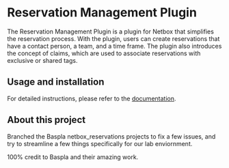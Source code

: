 # Reservation Management Plugin

The Reservation Management Plugin is a plugin for Netbox that simplifies the reservation process. With the plugin, users can create reservations that have a contact person, a team, and a time frame. The plugin also introduces the concept of claims, which are used to associate reservations with exclusive or shared tags.

## Usage and installation

For detailed instructions, please refer to the [documentation](documentation.md).

## About this project

Branched the Baspla netbox_reservations projects to fix a few issues, and try to streamline a few things specifically for our lab enviornment. 

100% credit to Baspla and their amazing work.
